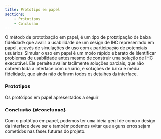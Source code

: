 ```yaml
---
title: Prototipo em papel
sections:
    - Prototipos
    - Conclusao
---
```


O método de prototipação em papel, é um tipo de prototipação de baixa fidelidade que avalia a usabilidade de um design de IHC representado em papel, através de simulações de uso com a participação de potenciais usuários. Simular o uso em papel é um modo rápido e barato de identificar problemas de usabilidade antes mesmo de construir uma solução de IHC executável. Ele permite avaliar facilmente soluções parciais, que não cobrem toda a interface com usuário, e soluções de baixa e média fidelidade, que ainda não definem todos os detalhes da interface.


### Prototipos
Os protótipos em papel apresentados a seguir

### Conclusão {#conclusao}
Com o protótipo em papel, podemos ter uma ideia geral de como o design da interface deve ser e também podemos evitar que alguns erros sejam cometidos nas fases futuras do projeto.